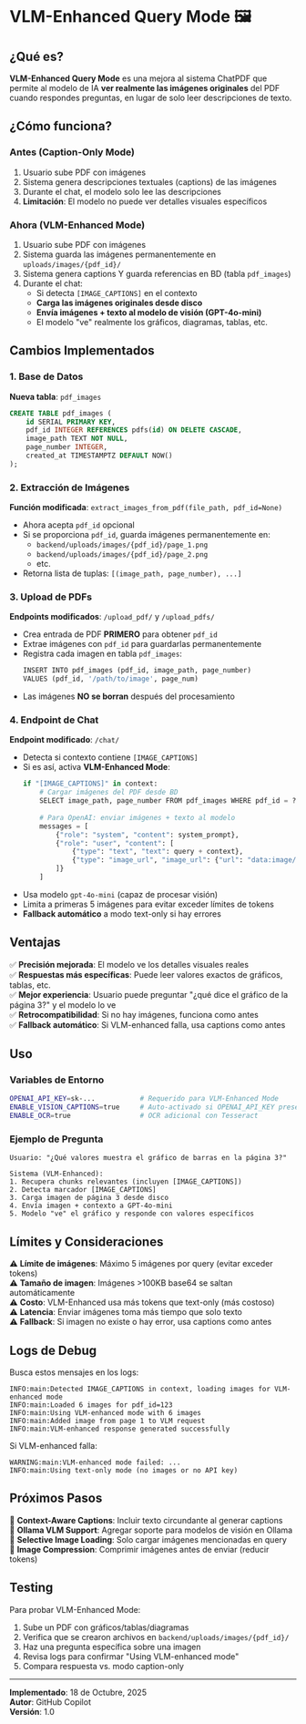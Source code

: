 # VLM-Enhanced Query Mode 🖼️

## ¿Qué es?

**VLM-Enhanced Query Mode** es una mejora al sistema ChatPDF que permite al modelo de IA **ver realmente las imágenes originales** del PDF cuando respondes preguntas, en lugar de solo leer descripciones de texto.

## ¿Cómo funciona?

### Antes (Caption-Only Mode)
1. Usuario sube PDF con imágenes
2. Sistema genera descripciones textuales (captions) de las imágenes
3. Durante el chat, el modelo solo lee las descripciones
4. **Limitación**: El modelo no puede ver detalles visuales específicos

### Ahora (VLM-Enhanced Mode)
1. Usuario sube PDF con imágenes
2. Sistema guarda las imágenes permanentemente en `uploads/images/{pdf_id}/`
3. Sistema genera captions Y guarda referencias en BD (tabla `pdf_images`)
4. Durante el chat:
   - Si detecta `[IMAGE_CAPTIONS]` en el contexto
   - **Carga las imágenes originales desde disco**
   - **Envía imágenes + texto al modelo de visión (GPT-4o-mini)**
   - El modelo "ve" realmente los gráficos, diagramas, tablas, etc.

## Cambios Implementados

### 1. Base de Datos
**Nueva tabla**: `pdf_images`
```sql
CREATE TABLE pdf_images (
    id SERIAL PRIMARY KEY,
    pdf_id INTEGER REFERENCES pdfs(id) ON DELETE CASCADE,
    image_path TEXT NOT NULL,
    page_number INTEGER,
    created_at TIMESTAMPTZ DEFAULT NOW()
);
```

### 2. Extracción de Imágenes
**Función modificada**: `extract_images_from_pdf(file_path, pdf_id=None)`
- Ahora acepta `pdf_id` opcional
- Si se proporciona `pdf_id`, guarda imágenes permanentemente en:
  - `backend/uploads/images/{pdf_id}/page_1.png`
  - `backend/uploads/images/{pdf_id}/page_2.png`
  - etc.
- Retorna lista de tuplas: `[(image_path, page_number), ...]`

### 3. Upload de PDFs
**Endpoints modificados**: `/upload_pdf/` y `/upload_pdfs/`
- Crea entrada de PDF **PRIMERO** para obtener `pdf_id`
- Extrae imágenes con `pdf_id` para guardarlas permanentemente
- Registra cada imagen en tabla `pdf_images`:
  ```python
  INSERT INTO pdf_images (pdf_id, image_path, page_number) 
  VALUES (pdf_id, '/path/to/image', page_num)
  ```
- Las imágenes **NO se borran** después del procesamiento

### 4. Endpoint de Chat
**Endpoint modificado**: `/chat/`
- Detecta si contexto contiene `[IMAGE_CAPTIONS]`
- Si es así, activa **VLM-Enhanced Mode**:
  ```python
  if "[IMAGE_CAPTIONS]" in context:
      # Cargar imágenes del PDF desde BD
      SELECT image_path, page_number FROM pdf_images WHERE pdf_id = ?
      
      # Para OpenAI: enviar imágenes + texto al modelo
      messages = [
          {"role": "system", "content": system_prompt},
          {"role": "user", "content": [
              {"type": "text", "text": query + context},
              {"type": "image_url", "image_url": {"url": "data:image/png;base64,..."}}
          ]}
      ]
  ```
- Usa modelo `gpt-4o-mini` (capaz de procesar visión)
- Limita a primeras 5 imágenes para evitar exceder límites de tokens
- **Fallback automático** a modo text-only si hay errores

## Ventajas

✅ **Precisión mejorada**: El modelo ve los detalles visuales reales  
✅ **Respuestas más específicas**: Puede leer valores exactos de gráficos, tablas, etc.  
✅ **Mejor experiencia**: Usuario puede preguntar "¿qué dice el gráfico de la página 3?" y el modelo lo ve  
✅ **Retrocompatibilidad**: Si no hay imágenes, funciona como antes  
✅ **Fallback automático**: Si VLM-enhanced falla, usa captions como antes  

## Uso

### Variables de Entorno
```bash
OPENAI_API_KEY=sk-...           # Requerido para VLM-Enhanced Mode
ENABLE_VISION_CAPTIONS=true     # Auto-activado si OPENAI_API_KEY presente
ENABLE_OCR=true                 # OCR adicional con Tesseract
```

### Ejemplo de Pregunta
```
Usuario: "¿Qué valores muestra el gráfico de barras en la página 3?"

Sistema (VLM-Enhanced):
1. Recupera chunks relevantes (incluyen [IMAGE_CAPTIONS])
2. Detecta marcador [IMAGE_CAPTIONS]
3. Carga imagen de página 3 desde disco
4. Envía imagen + contexto a GPT-4o-mini
5. Modelo "ve" el gráfico y responde con valores específicos
```

## Límites y Consideraciones

⚠️ **Límite de imágenes**: Máximo 5 imágenes por query (evitar exceder tokens)  
⚠️ **Tamaño de imagen**: Imágenes >100KB base64 se saltan automáticamente  
⚠️ **Costo**: VLM-Enhanced usa más tokens que text-only (más costoso)  
⚠️ **Latencia**: Enviar imágenes toma más tiempo que solo texto  
⚠️ **Fallback**: Si imagen no existe o hay error, usa captions como antes  

## Logs de Debug

Busca estos mensajes en los logs:
```
INFO:main:Detected IMAGE_CAPTIONS in context, loading images for VLM-enhanced mode
INFO:main:Loaded 6 images for pdf_id=123
INFO:main:Using VLM-enhanced mode with 6 images
INFO:main:Added image from page 1 to VLM request
INFO:main:VLM-enhanced response generated successfully
```

Si VLM-enhanced falla:
```
WARNING:main:VLM-enhanced mode failed: ...
INFO:main:Using text-only mode (no images or no API key)
```

## Próximos Pasos

🔄 **Context-Aware Captions**: Incluir texto circundante al generar captions  
🔄 **Ollama VLM Support**: Agregar soporte para modelos de visión en Ollama  
🔄 **Selective Image Loading**: Solo cargar imágenes mencionadas en query  
🔄 **Image Compression**: Comprimir imágenes antes de enviar (reducir tokens)  

## Testing

Para probar VLM-Enhanced Mode:
1. Sube un PDF con gráficos/tablas/diagramas
2. Verifica que se crearon archivos en `backend/uploads/images/{pdf_id}/`
3. Haz una pregunta específica sobre una imagen
4. Revisa logs para confirmar "Using VLM-enhanced mode"
5. Compara respuesta vs. modo caption-only

---
**Implementado**: 18 de Octubre, 2025  
**Autor**: GitHub Copilot  
**Versión**: 1.0
